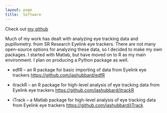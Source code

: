```yaml
---
layout: page
title:  Software
---
```


Check out [my github](http://github.com/jashubbard)

Much of my work has dealt with analyzing eye tracking data and pupillometry. from SR Research Eyelink eye trackers.
There are not many open-source options for analyzing these data, so I decided to make my own packages. I started with Matlab, but have moved on to R as my main environment. I plan on producing a Python package as well. 

-   edfR – an R package for basic importing of data from Eyelink eye
    trackers <https://github.com/jashubbard/edfR>

-   itrackR – an R package for high-level analysis of eye tracking data
    from Eyelink eye trackers <https://github.com/jashubbard/itrackR>
    
-   iTrack – a Matlab package for high-level analysis of eye tracking
    data from Eyelink eye trackers
    <https://github.com/jashubbard/iTrack>
